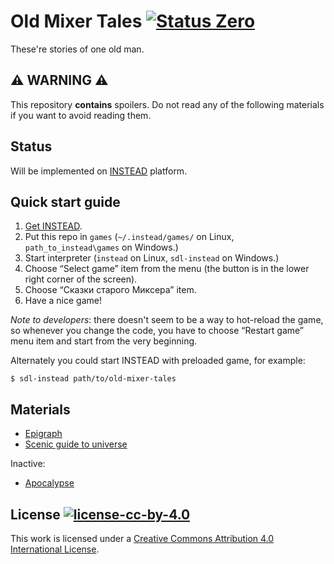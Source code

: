 Old Mixer Tales [![Status Zero][status-zero]][andivionian-status-classifier]
===============

These're stories of one old man.

⚠ WARNING ⚠
------------

This repository **contains** spoilers. Do not read any of the following
materials if you want to avoid reading them.

Status
------

Will be implemented on [INSTEAD][instead] platform.

Quick start guide
-----------------

1. [Get INSTEAD][download-instead].
2. Put this repo in `games` (`~/.instead/games/` on Linux,
   `path_to_instead\games` on Windows.)
3. Start interpreter (`instead` on Linux, `sdl-instead` on Windows.)
4. Choose “Select game” item from the menu (the button is in the lower right
   corner of the screen).
5. Choose “Сказки старого Миксера” item.
6. Have a nice game!

*Note to developers*: there doesn't seem to be a way to hot-reload the game, so
whenever you change the code, you have to choose “Restart game” menu item and
start from the very beginning.

Alternately you could start INSTEAD with preloaded game, for example:

```console
$ sdl-instead path/to/old-mixer-tales
```

Materials
---------

- [Epigraph][epigraph]
- [Scenic guide to universe][scenic-guide-to-universe]

Inactive:

- [Apocalypse][apocalypse]


License [![license-cc-by-4.0][]][cc-by-4.0]
-------

This work is licensed under a [Creative Commons Attribution 4.0 International
License][cc-by-4.0].

[apocalypse]: story/apocalypse.md
[epigraph]: story/epigraph.md
[scenic-guide-to-universe]: story/scenic-guide-to-universe.md

[andivionian-status-classifier]: https://github.com/ForNeVeR/andivionian-status-classifier#status-zero-
[cc-by-4.0]: http://creativecommons.org/licenses/by/4.0/
[instead]: https://instead.syscall.ru/
[download-instead]: https://instead.syscall.ru/ru/download/

[license-cc-by-4.0]: https://i.creativecommons.org/l/by/4.0/80x15.png
[status-zero]: https://img.shields.io/badge/status-zero-lightgrey.svg
